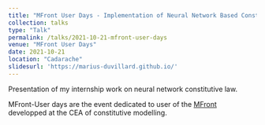 ```yaml
---
title: "MFront User Days - Implementation of Neural Network Based Constitutive Models"
collection: talks
type: "Talk"
permalink: /talks/2021-10-21-mfront-user-days
venue: "MFront User Days"
date: 2021-10-21
location: "Cadarache"
slidesurl: 'https://marius-duvillard.github.io/'
---
```


Presentation of my internship work on neural network constitutive law.

MFront-User days are the event dedicated to user of the [MFront](https://thelfer.github.io/tfel/web/index.html) developped at the CEA of constitutive modelling.




